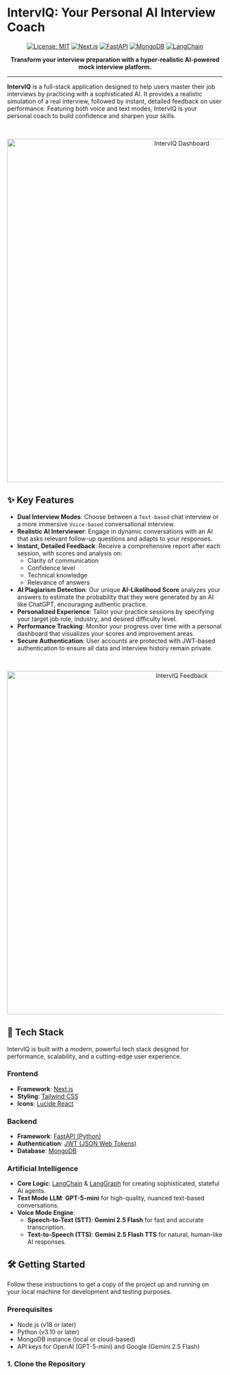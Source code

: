 # IntervIQ: Your Personal AI Interview Coach

<div align="center">

[![License: MIT](https://img.shields.io/badge/License-MIT-teal.svg)](https://opensource.org/licenses/MIT)
[![Next.js](https://img.shields.io/badge/Next.js-14.x-black?logo=next.js)](https://nextjs.org/)
[![FastAPI](https://img.shields.io/badge/FastAPI-0.110-teal?logo=fastapi)](https://fastapi.tiangolo.com/)
[![MongoDB](https://img.shields.io/badge/MongoDB-green?logo=mongodb)](https://www.mongodb.com/)
[![LangChain](https://img.shields.io/badge/LangChain-blue?logo=langchain)](https://www.langchain.com/)

**Transform your interview preparation with a hyper-realistic AI-powered mock interview platform.**

</div>

---

**IntervIQ** is a full-stack application designed to help users master their job interviews by practicing with a sophisticated AI. It provides a realistic simulation of a real interview, followed by instant, detailed feedback on user performance. Featuring both voice and text modes, IntervIQ is your personal coach to build confidence and sharpen your skills.

<br/>

<p align="center">
  <img src="https://your-image-host.com/interviq_dashboard.png" alt="IntervIQ Dashboard" width="800"/>
</p>

## ✨ Key Features

-   **Dual Interview Modes**: Choose between a `Text-based` chat interview or a more immersive `Voice-based` conversational interview.
-   **Realistic AI Interviewer**: Engage in dynamic conversations with an AI that asks relevant follow-up questions and adapts to your responses.
-   **Instant, Detailed Feedback**: Receive a comprehensive report after each session, with scores and analysis on:
    -   Clarity of communication
    -   Confidence level
    -   Technical knowledge
    -   Relevance of answers
-   **AI Plagiarism Detection**: Our unique **AI-Likelihood Score** analyzes your answers to estimate the probability that they were generated by an AI like ChatGPT, encouraging authentic practice.
-   **Personalized Experience**: Tailor your practice sessions by specifying your target job role, industry, and desired difficulty level.
-   **Performance Tracking**: Monitor your progress over time with a personal dashboard that visualizes your scores and improvement areas.
-   **Secure Authentication**: User accounts are protected with JWT-based authentication to ensure all data and interview history remain private.

<br/>

<p align="center">
  <img src="https://your-image-host.com/interviq_feedback.png" alt="IntervIQ Feedback" width="800"/>
</p>


## 🚀 Tech Stack

IntervIQ is built with a modern, powerful tech stack designed for performance, scalability, and a cutting-edge user experience.

### Frontend
-   **Framework**: [Next.js](https://nextjs.org/)
-   **Styling**: [Tailwind CSS](https://tailwindcss.com/)
-   **Icons**: [Lucide React](https://lucide.dev/)

### Backend
-   **Framework**: [FastAPI (Python)](https://fastapi.tiangolo.com/)
-   **Authentication**: [JWT (JSON Web Tokens)](https://jwt.io/)
-   **Database**: [MongoDB](https://www.mongodb.com/)

### Artificial Intelligence
-   **Core Logic**: [LangChain](https://www.langchain.com/) & [LangGraph](https://langchain-ai.github.io/langgraph/) for creating sophisticated, stateful AI agents.
-   **Text Mode LLM**: **GPT-5-mini** for high-quality, nuanced text-based conversations.
-   **Voice Mode Engine**:
    -   **Speech-to-Text (STT)**: **Gemini 2.5 Flash** for fast and accurate transcription.
    -   **Text-to-Speech (TTS)**: **Gemini 2.5 Flash TTS** for natural, human-like AI responses.

## 🛠️ Getting Started

Follow these instructions to get a copy of the project up and running on your local machine for development and testing purposes.

### Prerequisites

-   Node.js (v18 or later)
-   Python (v3.10 or later)
-   MongoDB instance (local or cloud-based)
-   API keys for OpenAI (GPT-5-mini) and Google (Gemini 2.5 Flash)

### 1. Clone the Repository

